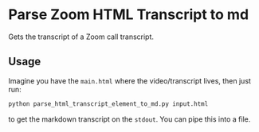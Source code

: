 # Parse Zoom HTML Transcript to md

Gets the transcript of a Zoom call transcript.

## Usage

Imagine you have the `main.html` where the video/transcript lives, then just run:

```bash
python parse_html_transcript_element_to_md.py input.html
```

to get the markdown transcript on the `stdout`. You can pipe this into a file.